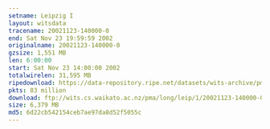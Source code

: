 ```yaml
---
setname: Leipzig I
layout: witsdata
tracename: 20021123-140000-0
end: Sat Nov 23 19:59:59 2002
originalname: 20021123-140000-0
gzsize: 1,551 MB
len: 6:00:00
start: Sat Nov 23 14:00:00 2002
totalwirelen: 31,595 MB
ripedownload: https://data-repository.ripe.net/datasets/wits-archive/pma/long/leip/1/20021123-140000-0.gz
pkts: 83 million
download: ftp://wits.cs.waikato.ac.nz/pma/long/leip/1/20021123-140000-0.gz
size: 6,379 MB
md5: 6d22cb542154ceb7ae97da8d52f5055c
---
```

